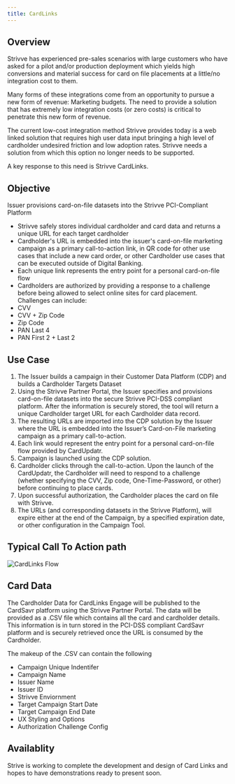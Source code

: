 ```yaml
---
title: CardLinks
---
```


## Overview

Strivve has experienced pre-sales scenarios with large customers who have asked for a pilot and/or production deployment which yields high conversions and material success for card on file placements at a little/no integration cost to them.

Many forms of these integrations come from an opportunity to pursue a new form of revenue: Marketing budgets.  The need to provide a solution that has extremely low integration costs (or zero costs) is critical to penetrate this new form of revenue.

The current low-cost integration method Strivve provides today is a web linked solution that requires high user data input bringing a high level of cardholder undesired friction and low adoption rates.  Strivve needs a solution from which this option no longer needs to be supported.

A key response to this need is Strivve CardLinks.

## Objective

Issuer provisions card-on-file datasets into the Strivve PCI-Compliant Platform

- Strivve safely stores individual cardholder and card data and returns a unique URL for each target cardholder
 - Cardholder's URL is embedded into the issuer's card-on-file marketing campaign as a primary call-to-action link, in QR code for other use cases that include a new card order, or other Cardholder use cases that can be executed outside of Digital Banking.
- Each unique link represents the entry point for a personal card-on-file flow  
- Cardholders are authorized by providing a response to a challenge before being allowed to select online sites for card placement.  Challenges can include:
 - CVV
 - CVV + Zip Code
 - Zip Code
 - PAN Last 4
 - PAN First 2 + Last 2

 ## Use Case
1. The Issuer builds a campaign in their Customer Data Platform (CDP) and builds a Cardholder Targets Dataset
3. Using the Strivve Partner Portal, the Issuer specifies and provisions card-on-file datasets into the secure Strivve PCI-DSS compliant platform.  After the information is securely stored, the tool will return a unique Cardholder target URL for each Cardholder data record. 
3. The resulting URLs are imported into the CDP solution by the Issuer where the URL is embedded into the Issuer’s Card-on-File marketing campaign as a primary call-to-action.
4. Each link would represent the entry point for a personal card-on-file flow provided by CardUpdatr.
5. Campaign is launched using the CDP solution.
6. Cardholder clicks through the call-to-action.  Upon the launch of the CardUpdatr, the Cardholder will need to respond to a challenge (whether specifying the CVV, Zip code, One-Time-Password, or other) before continuing to place cards.
7. Upon successful authorization, the Cardholder places the card on file with Strivve.
8. The URLs (and corresponding datasets in the Strivve Platform), will expire either at the end of the Campaign, by a specified expiration date, or other configuration in the Campaign Tool.

## Typical Call To Action path
![CardLinks Flow](/images/cardlinks_flow.png)

## Card Data
The Cardholder Data for CardLinks Engage will be published to the CardSavr platform using the Strivve Partner Portal.  The data will be provided as a .CSV file which contains all the card and cardholder details.  This information is in turn stored in the PCI-DSS compliant CardSavr platform and is securely retrieved once the URL is consumed by the Cardholder.

The makeup of the .CSV can contain the following
- Campaign Unique Indentifer
- Campaign Name
- Issuer Name
- Issuer ID
- Strivve Enviornment
- Target Campaign Start Date
- Target Campaign End Date
- UX Styling and Options
- Authorization Challenge Config 

## Availablity
Strive is working to complete the development and design of Card Links and hopes to have demonstrations ready to present soon.